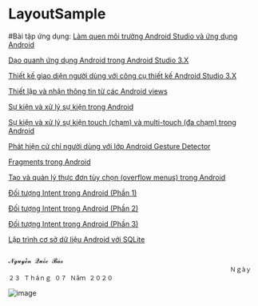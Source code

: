 # LayoutSample
#Bài tập ứng dụng:
<a href ="https://github.com/baong151/Hello-World">Làm quen  môi trường Android Studio và ứng dụng Android </a> 

<a href ="https://github.com/baong151/NhapTen">Dạo quanh ứng dụng Android trong Android Studio 3.X</a>

<a href ="https://github.com/baong151/LayoutSample">Thiết kế giao diện người dùng với công cụ thiết kế Android Studio 3.X</a>

<a href ="https://github.com/baong151/MyFirstAndroid">Thiết lập và nhận thông tin từ các Android views</a>

<a href ="https://github.com/baong151/BasicView">Sự kiện và xử lý sự kiện trong Android</a>

<a href ="https://github.com/baong151/MotionActvity">Sự kiện và xử lý sự kiện touch (chạm) và multi-touch (đa chạm) trong Android</a>

<a href ="https://github.com/baong151/CommonGestures">Phát hiện cử chỉ người dùng với lớp Android Gesture Detector</a>

<a href ="https://github.com/baong151/FragmentExampleActivtiy">Fragments trong Android</a>

<a href ="https://github.com/baong151/MenuExample">Tạo và quản lý thực đơn tùy chọn (overflow menus) trong Android</a>

<a href ="https://github.com/baong151/Intent-1">Đối tượng Intent trong Android (Phần 1)</a>

<a href ="https://github.com/baong151/Intent-2">Đối tượng Intent trong Android (Phần 2)</a>

<a href ="https://github.com/baong151/Intent-3">Đối tượng Intent trong Android (Phần 3)</a>

<a href ="https://github.com/baong151/SQLiteDemoApplicationActivity">Lập trình cơ sở dữ liệu Android với SQLite</a>

                                                                            𝓝𝓰𝓾𝔂𝓮̂̃𝓷 𝓠𝓾𝓸̂́𝓬 𝓑𝓪̉𝓸
                                                                  Ｎｇàｙ ２３ Ｔｈáｎｇ ０７ Ｎăｍ ２０２０
![image](https://i.imgur.com/YpN0Obn.jpg)
